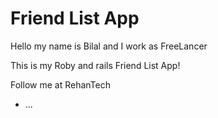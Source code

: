 # Friend List App

Hello my name is Bilal and I work as FreeLancer

This is my Roby and rails Friend List App!

Follow me at RehanTech

* ...
